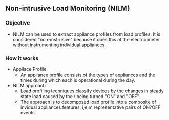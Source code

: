 ## Non-intrusive Load Monitoring (NILM)


### Objective
- NILM can be used to extract appliance profiles from load profiles. It is considered "non-instrusive" because it does this at the electric meter without instrumenting individual appliances. 

### How it works
- Appliace Profile
  - An appliance profile consists of the types of appliances and the times during which each is operational during the day.
- NILM approach
  - Load profiling techniques classify devices by the changes in steady state load caused by their being turned "ON" and "OFF".
  - The approach is to decomposed load profile into a composite of invidual appliances features, i,e,m representative pairs of ON?OFF events.
